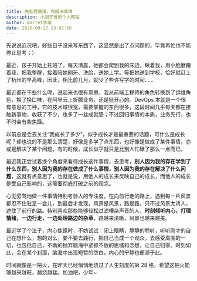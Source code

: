 ```yaml
---
title: 先处理情绪，再解决事情
description: 小胡子哥的个人网站
author: Barret李靖
date: 2020-09-27 13:02:56
---
```

先说说近况吧，好些日子没来写东西了，这显然是出了点问题的，毕竟再忙也不能停止思考；）


最近，孩子开始上托班了。每天清晨，她都会爬到我的床边，瞅着我，用小脸磨蹭着我，把我整醒，接着陪她刷牙、洗脸，送她上学。等把她送到学校，恰好就赶上了杭州的早高峰，因此，相比前几月，就少了些许写字的时间……


最近都在干些什么呢，说起来也很有意思，我从前端工程师的角色转换到了运维角色，换了换口味，在阿里云上折腾业务，还是挺开心的。DevOps 本就是一个很有意思的工种，它的技术域很宽，需要掌握的东西很多，这段时间几乎每天都在接触新事物，收获了不少，也多了一丝成就感；不过回归事情的本质，业务先行，也不时会有些焦躁。


以前总是会去关注“我成长了多少”，似乎成长才是最重要的话题，可什么是成长呢？却也说的不是那么清楚，好像是多学了点东西，也好像是做成了某件事情，亦或是解决了某个问题。有的时候，成长似乎就只是比别人忙碌了那么一点而已。


最近我正尝试着换个角度来看待成长这件事情，去思考，**别人因为我的存在学到了什么东西，别人因为我的存在做成了什么事情，别人因为我的存在解决了什么问题**，这就有点意思了，也就是说，用他人的成长来反映自己的成长，而他人的成长是受自己影响的，这需要彻底打破之前的观念。


心无旁骛地做一件事情特别考验人的专注度，在向前行走的路上，遇到每一片风景都忍不住驻足一会儿，到最后才发现，风景是风景，路是路，只不过风景太诱人，遮住了前行的路。特别喜欢那些能够轻松过滤嘈杂声音的人，**时刻倾听内心，打理情绪，一边行走，一边处理路边的杂草**，路越来清晰，风景也越来越美。


最近学了个法子，内心焦躁时，不妨试试：闭上眼睛，静静的聆听，听听刚才的自己在想什么，想的对么，要不要去践行，把自己当成一个观众，去感受周围的一切，也包括自己，不断的抛弃脑海中紧抓不放的思绪和念想，让自己归零。时刻如此，会在某个刹那，脑海中出现短暂的空白，内心的宁静也便源于此。


时间就像是一把火，在昨天已经悄悄地烧过了人生刻度的第 28 格，希望这把火能够越来越旺，越烧越猛。加油吧，少年~
